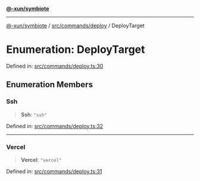 [**@-xun/symbiote**](../../../../README.md)

***

[@-xun/symbiote](../../../../README.md) / [src/commands/deploy](../README.md) / DeployTarget

# Enumeration: DeployTarget

Defined in: [src/commands/deploy.ts:30](https://github.com/Xunnamius/symbiote/blob/48e09e2e30168e7f5b981dba3e3d2806204a176e/src/commands/deploy.ts#L30)

## Enumeration Members

### Ssh

> **Ssh**: `"ssh"`

Defined in: [src/commands/deploy.ts:32](https://github.com/Xunnamius/symbiote/blob/48e09e2e30168e7f5b981dba3e3d2806204a176e/src/commands/deploy.ts#L32)

***

### Vercel

> **Vercel**: `"vercel"`

Defined in: [src/commands/deploy.ts:31](https://github.com/Xunnamius/symbiote/blob/48e09e2e30168e7f5b981dba3e3d2806204a176e/src/commands/deploy.ts#L31)

